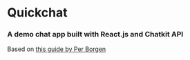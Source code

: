 # Quickchat

### A demo chat app built with React.js and Chatkit API

Based on [this guide by Per Borgen](https://medium.freecodecamp.org/how-to-build-a-react-js-chat-app-in-10-minutes-c9233794642b)
